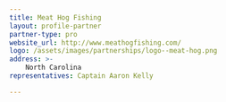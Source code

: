 ```yaml
---
title: Meat Hog Fishing
layout: profile-partner
partner-type: pro
website_url: http://www.meathogfishing.com/
logo: /assets/images/partnerships/logo--meat-hog.png
address: >-
    North Carolina
representatives: Captain Aaron Kelly

---
```

 